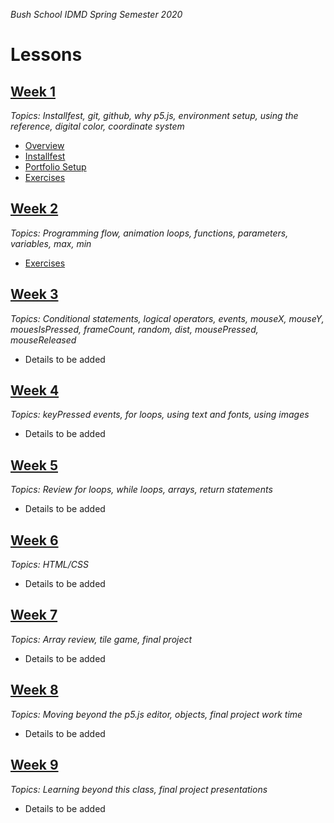 _Bush School IDMD Spring Semester 2020_

# Lessons
## [Week 1](week1)
_Topics: Installfest, git, github, why p5.js, environment setup, using the reference, digital color, coordinate system_

* [Overview](week1)
* [Installfest](week1/installfest.md)
* [Portfolio Setup](week1/portfolio.md)
* [Exercises](week1/exercises)

## [Week 2](week2)
_Topics: Programming flow, animation loops, functions, parameters, variables, max, min_

* [Exercises](week2/exercises)

## [Week 3](week3)
_Topics: Conditional statements, logical operators, events, mouseX, mouseY, mouesIsPressed, frameCount, random, dist, mousePressed, mouseReleased_

* Details to be added

## [Week 4](week4)
_Topics: keyPressed events, for loops, using text and fonts, using images_

* Details to be added

## [Week 5](week5)
_Topics: Review for loops, while loops, arrays, return statements_

* Details to be added

## [Week 6](week6)
_Topics: HTML/CSS_

* Details to be added

## [Week 7](week7)
_Topics: Array review, tile game, final project_

* Details to be added

## [Week 8](week8)
_Topics: Moving beyond the p5.js editor, objects, final project work time_

* Details to be added

## [Week 9](week9)
_Topics: Learning beyond this class, final project presentations_

* Details to be added
